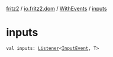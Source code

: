 [fritz2](../../index.md) / [io.fritz2.dom](../index.md) / [WithEvents](index.md) / [inputs](./inputs.md)

# inputs

`val inputs: `[`Listener`](../-listener/index.md)`<`[`InputEvent`](https://kotlinlang.org/api/latest/jvm/stdlib/org.w3c.dom.events/-input-event/index.html)`, T>`